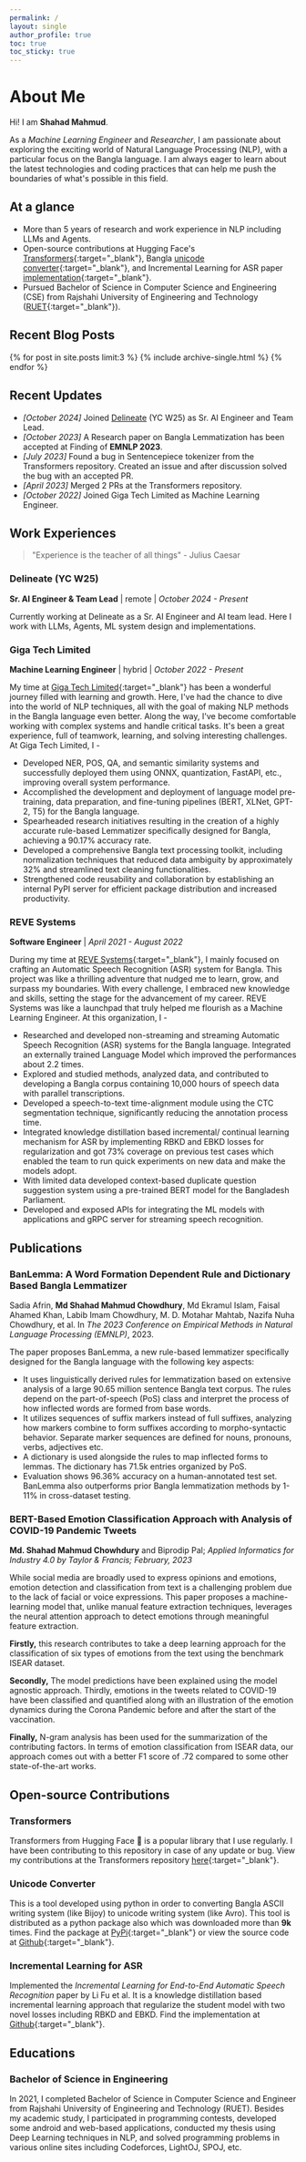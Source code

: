```yaml
---
permalink: /
layout: single
author_profile: true
toc: true
toc_sticky: true
---
```


# About Me

Hi! I am **Shahad Mahmud**.

As a *Machine Learning Engineer* and *Researcher*, I am passionate about exploring the exciting world of Natural Language Processing (NLP), with a particular focus on the Bangla language. I am always eager to learn about the latest technologies and coding practices that can help me push the boundaries of what's possible in this field.

## At a glance

- More than 5 years of research and work experience in NLP including LLMs and Agents.
- Open-source contributions at Hugging Face's [Transformers](https://github.com/huggingface/transformers/pulls?q=author%3Ashahad-mahmud){:target="_blank"}, Bangla [unicode converter](https://pypi.org/project/unicodeconverter/){:target="_blank"}, and Incremental Learning for ASR paper [implementation](https://github.com/shahad-mahmud/incremental_learning_for_asr){:target="_blank"}.
- Pursued Bachelor of Science in Computer Science and Engineering (CSE) from Rajshahi University of Engineering and Technology ([RUET](https://www.ruet.ac.bd/){:target="_blank"}).

## Recent Blog Posts

<div class="entries-list">
   {% for post in site.posts limit:3 %}
    {% include archive-single.html %}
   {% endfor %}
</div>

## Recent Updates

- *[October 2024]* Joined [Delineate](https://delineate.pro/) (YC W25) as Sr. AI Engineer and Team Lead.
- *[October 2023]* A Research paper on Bangla Lemmatization has been accepted at Finding of **EMNLP 2023**.
- *[July 2023]* Found a bug in Sentencepiece tokenizer from the Transformers repository. Created an issue and after discussion solved the bug with an accepted PR.
- *[April 2023]* Merged 2 PRs at the Transformers repository.
- *[October 2022]* Joined Giga Tech Limited as Machine Learning Engineer.

## Work Experiences

> "Experience is the teacher of all things" - Julius Caesar

### Delineate (YC W25)

**Sr. AI Engineer & Team Lead** \| remote \| *October 2024 - Present*

Currently working at Delineate as a Sr. AI Engineer and AI team lead. Here I work with LLMs, Agents, ML system design and implementations.

### Giga Tech Limited

**Machine Learning Engineer** \| hybrid \| *October 2022 - Present*

My time at [Giga Tech Limited](https://gigatechltd.com/){:target="_blank"} has been a wonderful journey filled with learning and growth. Here, I've had the chance to dive into the world of NLP techniques, all with the goal of making NLP methods in the Bangla language even better. Along the way, I've become comfortable working with complex systems and handle critical tasks. It's been a great experience, full of teamwork, learning, and solving interesting challenges. At Giga Tech Limited, I -

- Developed NER, POS, QA, and semantic similarity systems and successfully deployed them using ONNX, quantization, FastAPI, etc., improving overall system performance.
- Accomplished the development and deployment of language model pre-training, data preparation, and fine-tuning pipelines (BERT, XLNet, GPT-2, T5) for the Bangla language.
- Spearheaded research initiatives resulting in the creation of a highly accurate rule-based Lemmatizer specifically designed for Bangla, achieving a 90.17% accuracy rate.
- Developed a comprehensive Bangla text processing toolkit, including normalization techniques that reduced data ambiguity by approximately 32% and streamlined text cleaning functionalities.
- Strengthened code reusability and collaboration by establishing an internal PyPI server for efficient package distribution and increased productivity.

### REVE Systems

**Software Engineer** \| *April 2021 - August 2022*

During my time at [REVE Systems](https://revesoft.com/){:target="_blank"}, I mainly focused on crafting an Automatic Speech Recognition (ASR) system for Bangla. This project was like a thrilling adventure that nudged me to learn, grow, and surpass my boundaries. With every challenge, I embraced new knowledge and skills, setting the stage for the advancement of my career. REVE Systems was like a launchpad that truly helped me flourish as a Machine Learning Engineer. At this organization, I -

- Researched and developed non-streaming and streaming Automatic Speech Recognition (ASR) systems for the Bangla language. Integrated an externally trained Language Model which improved the performances about 2.2 times.
- Explored and studied methods, analyzed data, and contributed to developing a Bangla corpus containing 10,000 hours of speech data with parallel transcriptions.
- Developed a speech-to-text time-alignment module using the CTC segmentation technique, significantly reducing the annotation process time.
- Integrated knowledge distillation based incremental/ continual learning mechanism for ASR by implementing RBKD and EBKD losses for regularization and got 73% coverage on previous test cases which enabled the team to run quick experiments on new data and make the models adopt.
- With limited data developed context-based duplicate question suggestion system using a pre-trained BERT model for the Bangladesh Parliament.
- Developed and exposed APIs for integrating the ML models with applications and gRPC server for streaming speech recognition.

## Publications

### BanLemma: A Word Formation Dependent Rule and Dictionary Based Bangla Lemmatizer

Sadia Afrin, **Md Shahad Mahmud Chowdhury**, Md Ekramul Islam, Faisal Ahamed Khan, Labib Imam Chowdhury, M. D. Motahar Mahtab, Nazifa Nuha Chowdhury, et al. In *The 2023 Conference on Empirical Methods in Natural Language Processing (EMNLP)*, 2023.

The paper proposes BanLemma, a new rule-based lemmatizer specifically designed for the Bangla language with the following key aspects:

- It uses linguistically derived rules for lemmatization based on extensive analysis of a large 90.65 million sentence Bangla text corpus. The rules depend on the part-of-speech (PoS) class and interpret the process of how inflected words are formed from base words.
- It utilizes sequences of suffix markers instead of full suffixes, analyzing how markers combine to form suffixes according to morpho-syntactic behavior. Separate marker sequences are defined for nouns, pronouns, verbs, adjectives etc.
- A dictionary is used alongside the rules to map inflected forms to lemmas. The dictionary has 71.5k entries organized by PoS.
- Evaluation shows 96.36% accuracy on a human-annotated test set. BanLemma also outperforms prior Bangla lemmatization methods by 1-11% in cross-dataset testing.

### BERT-Based Emotion Classification Approach with Analysis of COVID-19 Pandemic Tweets

**Md. Shahad Mahmud Chowhdury** and Biprodip Pal; *Applied Informatics for Industry 4.0 by Taylor & Francis; February, 2023*

While social media are broadly used to express opinions and emotions, emotion detection and classification from text is a challenging problem due to the lack of facial or voice expressions. This paper proposes a machine-learning model that, unlike manual feature extraction techniques, leverages the neural attention approach to detect emotions through meaningful feature extraction.

**Firstly,** this research contributes to take a deep learning approach for the classification of six types of emotions from the text using the benchmark ISEAR dataset.

**Secondly,** The model predictions have been explained using the model agnostic approach. Thirdly, emotions in the tweets related to COVID-19 have been classified and quantified along with an illustration of the emotion dynamics during the Corona Pandemic before and after the start of the vaccination.

**Finally,** N-gram analysis has been used for the summarization of the contributing factors. In terms of emotion classification from ISEAR data, our approach comes out with a better F1 score of .72 compared to some other state-of-the-art works.

## Open-source Contributions

### Transformers

Transformers from Hugging Face 🤗 is a popular library that I use regularly. I have been contributing to this repository in case of any update or bug. View my contributions at the Transformers repository [here](https://github.com/huggingface/transformers/pulls?q=author%3Ashahad-mahmud){:target="_blank"}.

### Unicode Converter

This is a tool developed using python in order to converting Bangla ASCII writing system (like Bijoy) to unicode writing system (like Avro). This tool is distributed as a python package also which was downloaded more than **9k** times. Find the package at [PyPi](https://pypi.org/project/unicodeconverter/){:target="_blank"} or view the source code at [Github](https://github.com/shahad-mahmud/unicode_converter){:target="_blank"}.

### Incremental Learning for ASR

Implemented the *Incremental Learning for End-to-End Automatic Speech Recognition* paper by Li Fu et al. It is a knowledge distillation based incremental learning approach that regularize the student model with two novel losses including RBKD and EBKD. Find the implementation at [Github](https://github.com/shahad-mahmud/incremental_learning_for_asr){:target="_blank"}.

## Educations

### Bachelor of Science in Engineering

In 2021, I completed Bachelor of Science in Computer Science and Engineer from Rajshahi University of Engineering and Technology (RUET). Besides my academic study, I participated in programming contests, developed some android and web-based applications, conducted my thesis using Deep Learning techniques in NLP, and solved programming problems in various online sites including Codeforces, LightOJ, SPOJ, etc.
